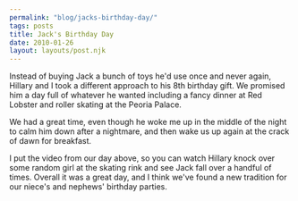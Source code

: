 ```yaml
---
permalink: "blog/jacks-birthday-day/"
tags: posts
title: Jack's Birthday Day
date: 2010-01-26
layout: layouts/post.njk
---
```


Instead of buying Jack a bunch of toys he'd use once and never again, Hillary and I took a different approach to his 8th birthday gift. We promised him a day full of whatever he wanted including a fancy dinner at Red Lobster and roller skating at the Peoria Palace.

We had a great time, even though he woke me up in the middle of the night to calm him down after a nightmare, and then wake us up again at the crack of dawn for breakfast.&nbsp;

I put the video from our day above, so you can watch Hillary knock over some random girl at the skating rink and see Jack fall over a handful of times. Overall it was a great day, and I think we've found a new tradition for our niece's and nephews' birthday parties.